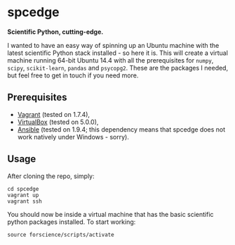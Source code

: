# spcedge

**Scientific Python, cutting-edge.**

I wanted to have an easy way of spinning up an Ubuntu machine with the latest scientific Python stack installed - so here it is. This will create a virtual machine running 64-bit Ubuntu 14.4 with all the prerequisites for `numpy`, `scipy`, `scikit-learn`, `pandas` and `psycopg2`. These are the packages I needed, but feel free to get in touch if you need more.

## Prerequisites
- [Vagrant](https://www.vagrantup.com/) (tested on 1.7.4),
- [VirtualBox](https://www.virtualbox.org/) (tested on 5.0.0),
- [Ansible](http://www.ansible.com/) (tested on 1.9.4; this dependency means that spcedge does not work natively under Windows - sorry).

## Usage
After cloning the repo, simply:

```
cd spcedge
vagrant up
vagrant ssh
```

You should now be inside a virtual machine that has the basic scientific python packages installed. To start working:

```
source forscience/scripts/activate
```
